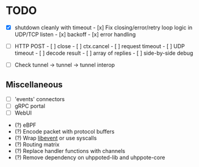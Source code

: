 # TODO

- [x] shutdown cleanly with timeout
      - [x] Fix closing/error/retry loop logic in UDP/TCP listen
            - [x] backoff
            - [x] error handling

- [ ] HTTP POST
      - [ ] close
      - [ ] ctx.cancel
      - [ ] request timeout
      - [ ] UDP timeout
      - [ ] decode result
      - [ ] array of replies
      - [ ] side-by-side debug

- [ ] Check tunnel -> tunnel -> tunnel interop

## Miscellaneous

- [ ] 'events' connectors
- [ ] gRPC portal
- [ ] WebUI

- (?) eBPF
- (?) Encode packet with protocol buffers
- (?) Wrap [libevent](https://libevent.org) or use syscalls
- (?) Routing matrix
- (?) Replace handler functions with channels
- (?) Remove dependency on uhppoted-lib and uhppote-core

